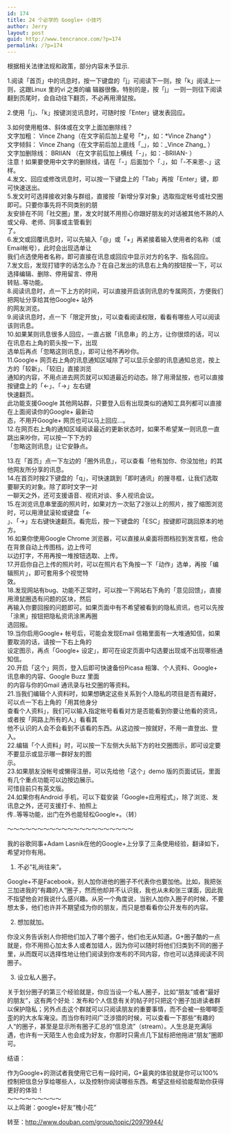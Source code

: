 ```yaml
---
id: 174
title: 24 个必学的 Google+ 小技巧
author: Jerry
layout: post
guid: http://www.tencrance.com/?p=174
permalink: /?p=174
---
```

根据相关法律法规和政策，部分内容未予显示.

1.阅读「首页」中的讯息时，按一下键盘的「j」可阅读下一则，按「k」阅读上一则，这跟Linux 里的vi 之类的编 辑器很像。特别的是，按「j」 一则一则往下阅读翻到页尾时，会自动往下翻页，不必再用滑鼠按。

2.使用「j」、「k」按键浏览讯息时，可随时按「Enter」键发表回应。

3.如何使用粗体、斜体或在文字上面加删除线？  
文字加粗： Vince Zhang（在文字前后加上星号「\*」，如：\*Vince Zhang* ）  
文字倾斜： Vince Zhang（在文字前后加上底线「\_」，如：\_Vince Zhang_ ）  
文字加删除线： BRIIAN （在文字前后加上横线「-」，如：-BRIIAN- ）  
注意！如果要使用中文字的删除线，请在「-」后面加个「.」，如「-不来恩-.」这样。  
4.发文、回应或修改讯息时，可以按一下键盘上的「Tab」再按「Enter」键，即可快速送出。  
5.发文时可选择接收对象与群组，直接按「新增分享对象」选取指定帐号或社交圈即可。只要你事先将不同类别的朋  
友安排在不同「社交圈」里，发文时就不用担心你跟好朋友的对话被其他不熟的人或父母、老师、同事或主管看到  
了。  
6.发文或回覆讯息时，可以先输入「@」或「+」再紧接着输入使用者的名称（或Email帐号），此时会出现选单让  
我们点选使用者名称，即可直接在讯息或回应中显示对方的名字、指名回应。  
7.发文后，发现打错字的话怎么办？在自己发出的讯息右上角的按钮按一下，可以选择编辑、删除、停用留言、停用  
转贴..等功能。  
8.阅读讯息时，点一下上方的时间，可以直接开启该则讯息的专属网页，方便我们把网址分享给其他Google+ 站外  
的网友浏览。  
9.阅读讯息时，点一下「限定开放」，可以查看阅读权限，看看有哪些人可以阅读该则讯息。  
10.如果某则讯息很多人回应，一直占据「讯息串」的上方，让你很烦的话，可以在讯息右上角的箭头按一下，出现  
选单后再点「忽略这则讯息」，即可让他不再吵你。  
11.Google+ 网页右上角的讯息通知区域除了可以显示全部的讯息通知总览，按上方的「较新」、「较旧」直接浏览  
通知的内容，不用点进去网页就可以知道最近的动态。除了用滑鼠按，也可以直接按键盘上的「←」、「→」左右键  
快速翻页。  
此功能支援Google 其他网站群，只要登入后有出现类似的通知工具列都可以直接在上面阅读你的Google+ 最新动  
态，不用开Google+ 网页也可以马上回应&#8230;。  
12.在网页右上角的通知区域阅读最近的更新状态时，如果不希望某一则讯息一直跳出来吵你，可以按一下下方的  
「忽略这则讯息」让它安静点。 <!--more-->

  
13.在「首页」点一下左边的「圈外讯息」，可以查看「他有加你、你没加他」的其他网友所分享的讯息。  
14.在首页时按2下键盘的「q」，可快速跳到「即时通讯」的搜寻框，让我们选取要聊天的对象。除了即时文字一对  
一聊天之外，还可支援语音、视讯对谈、多人视讯会议。  
15.在浏览讯息串里面的照片时，如果对方一次贴了2张以上的照片，按了缩图浏览时，可以用滑鼠滚轮或键盘「←  
」、「→」左右键快速翻页。看完后，按一下键盘的「ESC」按键即可跳回原本的地方。  
16.如果你使用Google Chrome 浏览器，可以直接从桌面将图档拉到发言框，他会在背景自动上传图档，边上传可  
以边打字，不用再按一堆按钮选取、上传。  
17.开启你自己上传的照片时，可以在照片右下角按一下「动作」选单，再按「编辑照片」，即可套用多个视觉特  
效。  
18.发现网站有bug、功能不正常时，可以按一下网站右下角的「意见回馈」，直接用滑鼠圈选有问题的区块，然后  
再输入你要回报的问题即可。如果页面中有不希望被看到的隐私资讯，也可以先按「涂黑」按钮把隐私资讯涂黑再圈  
选回报。  
19.当你启用Google+ 帐号后，可能会发现Email 信箱里面有一大堆通知信，如果要取消的话，请按一下右上角的  
设定图示，再点「Google+ 设定」，即可在设定页面中勾选要出现或不出现哪些通知信。  
20.开启「这个」网页，登入后即可快速备份Picasa 相簿、个人资料、Google+ 讯息串的内容、Google Buzz 里面  
的内容与你的Gmail 通讯录与社交圈的等资料。  
21.当我们编辑个人资料时，如果想确定这些关系到个人隐私的项目是否有藏好，可以点一下右上角的「用其他身分  
查看个人资料」，我们可以输入指定帐号看看对方是否能看到你要让他看的资讯，或者按「网路上所有的人」看看其  
他不认识的人会不会看到不该看的东西。从这边按一按就好，不用一直登出、登入。  
22.编辑「个人资料」时，可以按一下左侧大头贴下方的社交圈图示，即可设定要不要显示或显示哪一群好友的图  
示。  
23.如果朋友没帐号或懒得注册，可以先给他「这个」demo 版的页面试玩，里面有几个重点功能可以边按边展示。  
可惜目前只有英文版。  
24.如果你有Android 手机，可以下载安装「Google+应用程式」，除了浏览、发讯息之外，还可支援打卡、拍照上  
传..等等功能，出门在外也能轻松Google+。（转）

～～～～～～～～～～～～～～～～～～～～～

我的谷歌同事+Adam Lasnik在他的Google+上分享了三条使用经验，翻译如下，希望对你有用。

1) 不必“礼尚往来”。

Google+不是Facebook，别人加你进他的圈子不代表你也要加他。比如，我把张三加进我的“有趣的人“圈子，然而他却并不认识我，我也从未和张三谋面，因此我不指望他会对我说什么感兴趣。从另一个角度说，当别人加你入圈子的时候，不要想太多，他们也许并不期望成为你的朋友，而只是想看看你公开发布的内容。

2) 想加就加。

你没义务告诉别人你把他们加入了哪个圈子，他们也无从知道。G+圈子酷的一点就是，你不用担心加太多人或者加错人，因为你可以随时将他们归类到不同的圈子里，从而既可以选择性地让他们阅读到你发布的不同内容，你也可以选择阅读不同圈子。

3) 设立私人圈子。

关于划分圈子的第三个经验就是，你应当设一个私人圈子，比如“朋友”或者“最好的朋友”，这有两个好处：发布和个人信息有关的帖子时只把这个圈子加进读者群以保护隐私；另外点击这个群就可以只阅读朋友的重要事情，而不会被一些唧唧歪歪的的大水车淹没。而当你有时间广泛涉猎的时候，可以查看一下那些“有趣的人“的圈子，甚至是显示所有圈子汇总的“信息流”（stream）。人生总是充满际遇，也许有一天陌生人也会成为好友，你那时只需点几下鼠标把他拖进“朋友”圈即可。

结语：

作为Google+的测试者我使用它已有一段时间，G+最爽的体验就是你可以100%控制把信息分享给哪些人，以及控制你阅读哪些东西。希望这些经验能帮助你获得更好的体验！  
～～～～～～～～～  
以上鸣谢：google+好友“槐小花”

转至：<http://www.douban.com/group/topic/20979944/>